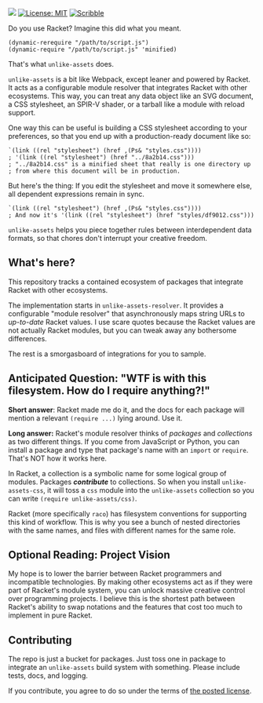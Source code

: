[![](https://img.shields.io/badge/%E2%99%A5-Support%20Ethical%20Software-red)](https://sagegerard.com/subscribe.html)
[![License: MIT](https://img.shields.io/badge/License-MIT-yellow.svg)](https://opensource.org/licenses/MIT)
[![Scribble](https://img.shields.io/badge/Docs-Scribble-blue.svg)](http://docs.racket-lang.org/unlike-assets/index.html)

Do you use Racket? Imagine this did what you meant.

```
(dynamic-rerequire "/path/to/script.js")
(dynamic-require "/path/to/script.js" 'minified)
```

That's what `unlike-assets` does.

`unlike-assets` is a bit like Webpack, except leaner and powered by
Racket. It acts as a configurable module resolver that integrates
Racket with other ecosystems. This way, you can treat any data object
like an SVG document, a CSS stylesheet, an SPIR-V shader, or a tarball
like a module with reload support.

One way this can be useful is building a CSS stylesheet according to
your preferences, so that you end up with a production-ready document
like so:

```
`(link ((rel "stylesheet") (href ,(Ps& "styles.css"))))
; '(link ((rel "stylesheet") (href "../8a2b14.css")))
; "../8a2b14.css" is a minified sheet that really is one directory up
; from where this document will be in production.
```

But here's the thing: If you edit the stylesheet and move it somewhere else,
all dependent expressions remain in sync.

```
`(link ((rel "stylesheet") (href ,(Ps& "styles.css"))))
; And now it's '(link ((rel "stylesheet") (href "styles/df9012.css")))
```

`unlike-assets` helps you piece together rules between interdependent
data formats, so that chores don't interrupt your creative freedom.


## What's here?
This repository tracks a contained ecosystem of packages that
integrate Racket with other ecosystems.

The implementation starts in `unlike-assets-resolver`. It provides a
configurable "module resolver" that asynchronously maps string URLs to
_up-to-date_ Racket values.  I use scare quotes because the Racket
values are not actually Racket modules, but you can tweak away
any bothersome differences.

The rest is a smorgasboard of integrations for you to sample.


## Anticipated Question: "WTF is with this filesystem. How do I require anything?!"
**Short answer**: Racket made me do it, and the docs for each package will
mention a relevant `(require ...)` lying around. Use it.

**Long answer:** Racket's module resolver thinks of _packages_ and
_collections_ as two different things. If you come from JavaScript or
Python, you can install a package and type that package's name with an
`import` or `require`.  That's NOT how it works here.

In Racket, a collection is a symbolic name for some logical group of
modules. Packages **_contribute_** to collections. So when you install
`unlike-assets-css`, it will toss a `css` module into the
`unlike-assets` collection so you can write `(require unlike-assets/css)`.

Racket (more specifically `raco`) has filesystem conventions for
supporting this kind of workflow.  This is why you see a bunch of
nested directories with the same names, and files with different names
for the same role.

## Optional Reading: Project Vision
My hope is to lower the barrier between Racket programmers and
incompatible technologies. By making other ecosystems act as if they
were part of Racket's module system, you can unlock massive creative
control over programming projects. I believe this is the shortest
path between Racket's ability to swap notations and the features
that cost too much to implement in pure Racket.


## Contributing
The repo is just a bucket for packages. Just toss one in package to
integrate an `unlike-assets` build system with something. Please
include tests, docs, and logging.

If you contribute, you agree to do so under the terms of [the posted
license](./LICENSE.txt).
